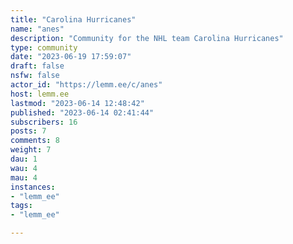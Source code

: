 ```yaml
---
title: "Carolina Hurricanes" 
name: "anes"
description: "Community for the NHL team Carolina Hurricanes"
type: community
date: "2023-06-19 17:59:07"
draft: false
nsfw: false
actor_id: "https://lemm.ee/c/anes"
host: lemm.ee
lastmod: "2023-06-14 12:48:42"
published: "2023-06-14 02:41:44"
subscribers: 16
posts: 7
comments: 8
weight: 7
dau: 1
wau: 4
mau: 4
instances:
- "lemm_ee"
tags: 
- "lemm_ee"

---
```

